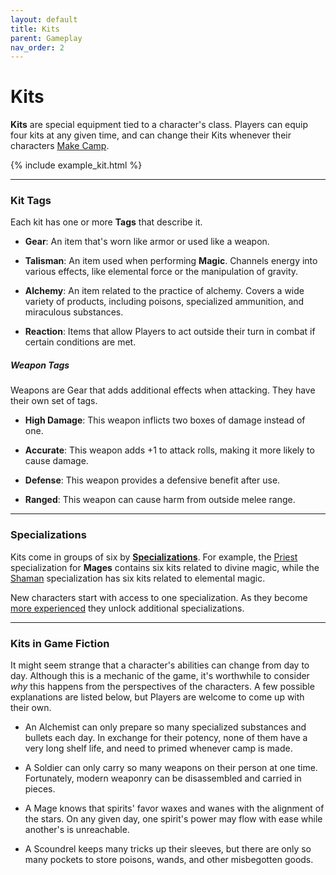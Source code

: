 ```yaml
---
layout: default
title: Kits
parent: Gameplay
nav_order: 2
---
```


# Kits

**Kits** are special equipment tied to a character's class. Players can equip four kits at any given time, and can change their Kits whenever their characters [Make Camp](../adventuring/exploration/making_camp.html).

{% include example_kit.html %}

---

### Kit Tags

Each kit has one or more **Tags** that describe it.

- **Gear**: An item that's worn like armor or used like a weapon. 

- **Talisman**: An item used when performing **<span style="color: {{ site.mage_color }}">Magic</span>**. Channels energy into various effects, like elemental force or the manipulation of gravity.

- **Alchemy**: An item related to the practice of alchemy. Covers a wide variety of products, including poisons, specialized ammunition, and miraculous substances.

- **Reaction**: Items that allow Players to act outside their turn in combat if certain conditions are met.

##### Weapon Tags

Weapons are Gear that adds additional effects when attacking. They have their own set of tags.

- **High Damage**: This weapon inflicts two boxes of damage instead of one.

- **Accurate**: This weapon adds +1 to attack rolls, making it more likely to cause damage.

- **Defense**: This weapon provides a defensive benefit after use.

- **Ranged**: This weapon can cause harm from outside melee range.

---

### Specializations

Kits come in groups of six by **[Specializations](../more/specializations/index.html)**. For example, the [Priest](../more/specializations/priest.html) specialization for **<span style="color: {{ site.mage_color }}">Mages</span>** contains six kits related to divine magic, while the [Shaman](../more/specializations/shaman.html) specialization has six kits related to elemental magic.

New characters start with access to one specialization. As they become [more experienced](../more/advancement/index.html) they unlock additional specializations.

---

### Kits in Game Fiction

It might seem strange that a character's abilities can change from day to day. Although this is a mechanic of the game, it's worthwhile to consider _why_ this happens from the perspectives of the characters. A few possible explanations are listed below, but Players are welcome to come up with their own.

- An Alchemist can only prepare so many specialized substances and bullets each day. In exchange for their potency, none of them have a very long shelf life, and need to primed whenever camp is made.

- A Soldier can only carry so many weapons on their person at one time. Fortunately, modern weaponry can be disassembled and carried in pieces.

- A Mage knows that spirits' favor waxes and wanes with the alignment of the stars. On any given day, one spirit's power may flow with ease while another's is unreachable.

- A Scoundrel keeps many tricks up their sleeves, but there are only so many pockets to store poisons, wands, and other misbegotten goods.

